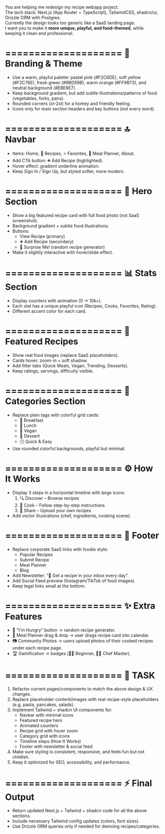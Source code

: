 You are helping me redesign my recipe webapp project.  
The tech stack: Next.js (App Router + TypeScript), TailwindCSS, shadcn/ui, Drizzle ORM with Postgres.  
Currently the design looks too generic like a SaaS landing page.  
I want you to make it **more unique, playful, and food-themed**, while keeping it clean and professional.

====================
🎨 Branding & Theme
====================
- Use a warm, playful palette: pastel pink (#F2C6DE), soft yellow (#F2C76E), fresh green (#9BD59B), warm orange (#FF9B73), and neutral background (#EBE8E7).
- Keep background gradient, but add subtle illustrations/patterns of food (vegetables, forks, pans).
- Rounded corners (xl–2xl) for a homey and friendly feeling.
- Icons only for main section headers and key buttons (not every word).

====================
🔝 Navbar
====================
- Items: Home, 🍲 Recipes, ⭐ Favorites, 📅 Meal Planner, About.
- Add CTA button: ➕ Add Recipe (highlighted).
- Hover effect: gradient underline animation.
- Keep Sign In / Sign Up, but styled softer, more modern.

====================
🥗 Hero Section
====================
- Show a big featured recipe card with full food photo (not SaaS screenshot).
- Background gradient + subtle food illustrations.
- Buttons:
  - View Recipe (primary)
  - ➕ Add Recipe (secondary)
  - 🎲 Surprise Me! (random recipe generator)
- Make it slightly interactive with hover/slide effect.

====================
📊 Stats Section
====================
- Display counters with animation (0 → 10k+).
- Each stat has a unique playful icon (Recipes, Cooks, Favorites, Rating).
- Different accent color for each card.

====================
🍳 Featured Recipes
====================
- Show real food images (replace SaaS placeholders).
- Cards hover: zoom-in + soft shadow.
- Add filter tabs (Quick Meals, Vegan, Trending, Desserts).
- Keep ratings, servings, difficulty visible.

====================
🍴 Categories Section
====================
- Replace plain tags with colorful grid cards:
  - 🍳 Breakfast
  - 🍔 Lunch
  - 🥗 Vegan
  - 🍰 Dessert
  - 🕒 Quick & Easy
- Use rounded colorful backgrounds, playful but minimal.

====================
⚙️ How It Works
====================
- Display 3 steps in a horizontal timeline with large icons:
  1. 🔍 Discover – Browse recipes
  2. 🍳 Cook – Follow step-by-step instructions
  3. 🤝 Share – Upload your own recipes
- Add vector illustrations (chef, ingredients, cooking scene).

====================
📩 Footer
====================
- Replace corporate SaaS links with foodie style:
  - Popular Recipes
  - Submit Recipe
  - Meal Planner
  - Blog
- Add Newsletter: "🍴 Get a recipe in your inbox every day".
- Add Social Feed preview (Instagram/TikTok of food images).
- Keep legal links small at the bottom.

====================
✨ Extra Features
====================
- 🎲 "I'm Hungry" button → random recipe generator.
- 📅 Meal Planner drag & drop → user drags recipe card into calendar.
- 📷 Community Photos → users upload photos of their cooked recipes under each recipe page.
- 🏆 Gamification → badges (👩‍🍳 Beginner, 🧑‍🍳 Chef Master).

====================
📌 TASK
====================
1. Refactor current pages/components to match the above design & UX changes.  
2. Replace placeholder content/images with real recipe-style placeholders (e.g. pasta, pancakes, salads).  
3. Implement Tailwind + shadcn UI components for:
   - Navbar with minimal icons
   - Featured recipe hero
   - Animated counters
   - Recipe grid with hover zoom
   - Category grid with icons
   - Timeline steps (How It Works)
   - Footer with newsletter & social feed
4. Make sure styling is consistent, responsive, and feels fun but not childish.  
5. Keep it optimized for SEO, accessibility, and performance.  

====================
⚡ Final Output
====================
- Return updated Next.js + Tailwind + shadcn code for all the above sections.  
- Include necessary Tailwind config updates (colors, font sizes).  
- Use Drizzle ORM queries only if needed for demoing recipes/categories.